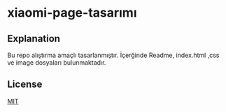 # xiaomi-page-tasarımı
## Explanation
Bu repo alıştırma amaçlı tasarlanmıştır. İçerğinde Readme, index.html ,css ve image dosyaları bulunmaktadır.
## License
[MIT](https://choosealicense.com/licenses/mit/)